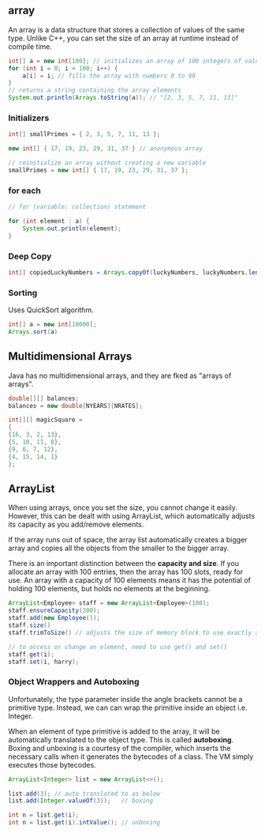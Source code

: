 ## array

An array is a data structure that stores a collection of values of the same type. Unlike C++, you can set the size of an array at runtime instead of compile time.

```java
int[] a = new int[100]; // initializes an array of 100 integers of value null
for (int i = 0; i < 100; i++) {
    a[i] = i; // fills the array with numbers 0 to 99
}
// returns a string containing the array elements
System.out.println(Arrays.toString(a)); // "[2, 3, 5, 7, 11, 13]"
```

### Initializers

```java
int[] smallPrimes = { 2, 3, 5, 7, 11, 13 };

new int[] { 17, 19, 23, 29, 31, 37 } // anonymous array

// reinitialize an array without creating a new variable
smallPrimes = new int[] { 17, 19, 23, 29, 31, 37 };
```

### for each

```java
// for (variable: collection) statement

for (int element : a) {
    System.out.println(element);
}
```

### Deep Copy

```java
int[] copiedLuckyNumbers = Arrays.copyOf(luckyNumbers, luckyNumbers.length);
```

### Sorting

Uses QuickSort algorithm.

```java
int[] a = new int[10000];
Arrays.sort(a)
```

## Multidimensional Arrays

Java has no multidimensional arrays, and they are fked as "arrays of arrays".

```java
double[][] balances;
balances = new double[NYEARS][NRATES];

int[][] magicSquare =
{
{16, 3, 2, 13},
{5, 10, 11, 8},
{9, 6, 7, 12},
{4, 15, 14, 1}
};
```

## ArrayList

When using arrays, once you set the size, you cannot change it easily. However, this can be dealt with using ArrayList, which automatically adjusts its capacity as you add/remove elements.

If the array runs out of space, the array list automatically creates a bigger array and copies all the objects from the smaller to the bigger array.

There is an important distinction between the **capacity and size**. If you allocate an array with 100 entries, then the array has 100 slots, ready for use. An array with a capacity of 100 elements means it has the potential of holding 100 elements, but holds no elements at the beginning.

```java
ArrayList<Employee> staff = new ArrayList<Employee>(100);
staff.ensureCapacity(200);
staff.add(new Employee());
staff.size()
staff.trimToSize() // adjusts the size of memory block to use exactly as much storage space as is required, garbage collector reclaims any excess memory

// to access or change an element, need to use get() and set()
staff.get(i);
staff.set(i, harry);
```

### Object Wrappers and Autoboxing

Unfortunately, the type parameter inside the angle brackets cannot be a primitive type. Instead, we can can wrap the primitive inside an object i.e. Integer.

When an element of type primitive is added to the array, it will be automatically translated to the object type. This is called **autoboxing**. Boxing and unboxing is a courtesy of the compiler, which inserts the necessary calls when it generates the bytecodes of a class. The VM simply executes those bytecodes.

```java
ArrayList<Integer> list = new ArrayList<>();

list.add(3); // auto translated to as below
list.add(Integer.valueOf(3));   // boxing

int n = list.get(i);
int n = list.get(i).intValue(); // unboxing
```
